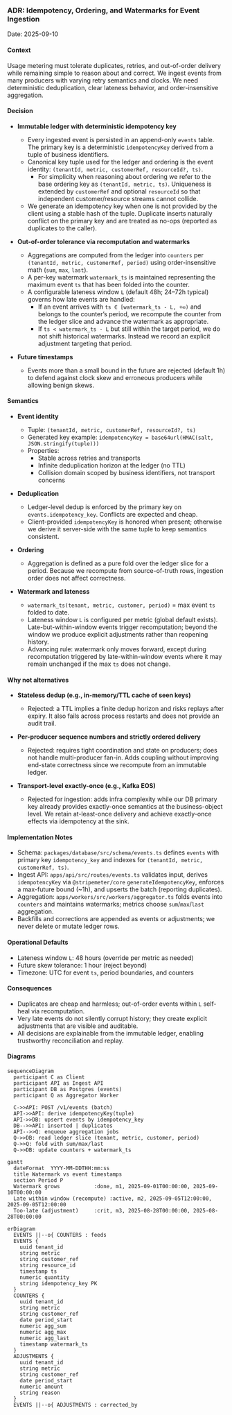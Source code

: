 ### ADR: Idempotency, Ordering, and Watermarks for Event Ingestion

Date: 2025-09-10


#### Context

Usage metering must tolerate duplicates, retries, and out-of-order delivery while remaining simple to reason about and correct. We ingest events from many producers with varying retry semantics and clocks. We need deterministic deduplication, clear lateness behavior, and order-insensitive aggregation.

#### Decision

- **Immutable ledger with deterministic idempotency key**
  - Every ingested event is persisted in an append-only `events` table. The primary key is a deterministic `idempotencyKey` derived from a tuple of business identifiers.
  - Canonical key tuple used for the ledger and ordering is the event identity: `(tenantId, metric, customerRef, resourceId?, ts)`.
    - For simplicity when reasoning about ordering we refer to the base ordering key as `(tenantId, metric, ts)`. Uniqueness is extended by `customerRef` and optional `resourceId` so that independent customer/resource streams cannot collide.
  - We generate an idempotency key when one is not provided by the client using a stable hash of the tuple. Duplicate inserts naturally conflict on the primary key and are treated as no-ops (reported as duplicates to the caller).

- **Out-of-order tolerance via recomputation and watermarks**
  - Aggregations are computed from the ledger into `counters` per `(tenantId, metric, customerRef, period)` using order-insensitive math (`sum`, `max`, `last`).
  - A per-key watermark `watermark_ts` is maintained representing the maximum event `ts` that has been folded into the counter.
  - A configurable lateness window `L` (default 48h; 24–72h typical) governs how late events are handled:
    - If an event arrives with `ts ∈ [watermark_ts - L, +∞)` and belongs to the counter’s period, we recompute the counter from the ledger slice and advance the watermark as appropriate.
    - If `ts < watermark_ts - L` but still within the target period, we do not shift historical watermarks. Instead we record an explicit adjustment targeting that period.

- **Future timestamps**
  - Events more than a small bound in the future are rejected (default 1h) to defend against clock skew and erroneous producers while allowing benign skews.

#### Semantics

- **Event identity**
  - Tuple: `(tenantId, metric, customerRef, resourceId?, ts)`
  - Generated key example: `idempotencyKey = base64url(HMAC(salt, JSON.stringify(tuple)))`
  - Properties:
    - Stable across retries and transports
    - Infinite deduplication horizon at the ledger (no TTL)
    - Collision domain scoped by business identifiers, not transport concerns

- **Deduplication**
  - Ledger-level dedup is enforced by the primary key on `events.idempotency_key`. Conflicts are expected and cheap.
  - Client-provided `idempotencyKey` is honored when present; otherwise we derive it server-side with the same tuple to keep semantics consistent.

- **Ordering**
  - Aggregation is defined as a pure fold over the ledger slice for a period. Because we recompute from source-of-truth rows, ingestion order does not affect correctness.

- **Watermark and lateness**
  - `watermark_ts(tenant, metric, customer, period)` = max event `ts` folded to date.
  - Lateness window `L` is configured per metric (global default exists). Late-but-within-window events trigger recomputation; beyond the window we produce explicit adjustments rather than reopening history.
  - Advancing rule: watermark only moves forward, except during recomputation triggered by late-within-window events where it may remain unchanged if the max `ts` does not change.

#### Why not alternatives

- **Stateless dedup (e.g., in-memory/TTL cache of seen keys)**
  - Rejected: a TTL implies a finite dedup horizon and risks replays after expiry. It also fails across process restarts and does not provide an audit trail.

- **Per-producer sequence numbers and strictly ordered delivery**
  - Rejected: requires tight coordination and state on producers; does not handle multi-producer fan-in. Adds coupling without improving end-state correctness since we recompute from an immutable ledger.

- **Transport-level exactly-once (e.g., Kafka EOS)**
  - Rejected for ingestion: adds infra complexity while our DB primary key already provides exactly-once semantics at the business-object level. We retain at-least-once delivery and achieve exactly-once effects via idempotency at the sink.

#### Implementation Notes

- Schema: `packages/database/src/schema/events.ts` defines `events` with primary key `idempotency_key` and indexes for `(tenantId, metric, customerRef, ts)`.
- Ingest API: `apps/api/src/routes/events.ts` validates input, derives `idempotencyKey` via `@stripemeter/core` `generateIdempotencyKey`, enforces a max-future bound (~1h), and upserts the batch (reporting duplicates).
- Aggregation: `apps/workers/src/workers/aggregator.ts` folds events into `counters` and maintains watermarks; metrics choose `sum`/`max`/`last` aggregation.
- Backfills and corrections are appended as events or adjustments; we never delete or mutate ledger rows.

#### Operational Defaults

- Lateness window `L`: 48 hours (override per metric as needed)
- Future skew tolerance: 1 hour (reject beyond)
- Timezone: UTC for event `ts`, period boundaries, and counters

#### Consequences

- Duplicates are cheap and harmless; out-of-order events within `L` self-heal via recomputation.
- Very late events do not silently corrupt history; they create explicit adjustments that are visible and auditable.
- All decisions are explainable from the immutable ledger, enabling trustworthy reconciliation and replay.

#### Diagrams

```mermaid
sequenceDiagram
  participant C as Client
  participant API as Ingest API
  participant DB as Postgres (events)
  participant Q as Aggregator Worker

  C->>API: POST /v1/events (batch)
  API->>API: derive idempotencyKey(tuple)
  API->>DB: upsert events by idempotency_key
  DB-->>API: inserted | duplicates
  API-->>Q: enqueue aggregation jobs
  Q->>DB: read ledger slice (tenant, metric, customer, period)
  Q->>Q: fold with sum/max/last
  Q->>DB: update counters + watermark_ts
```

```mermaid
gantt
  dateFormat  YYYY-MM-DDTHH:mm:ss
  title Watermark vs event timestamps
  section Period P
  Watermark grows           :done, m1, 2025-09-01T00:00:00, 2025-09-10T00:00:00
  Late within window (recompute) :active, m2, 2025-09-05T12:00:00, 2025-09-05T12:00:00
  Too-late (adjustment)     :crit, m3, 2025-08-28T00:00:00, 2025-08-28T00:00:00
```

```mermaid
erDiagram
  EVENTS ||--o{ COUNTERS : feeds
  EVENTS {
    uuid tenant_id
    string metric
    string customer_ref
    string resource_id
    timestamp ts
    numeric quantity
    string idempotency_key PK
  }
  COUNTERS {
    uuid tenant_id
    string metric
    string customer_ref
    date period_start
    numeric agg_sum
    numeric agg_max
    numeric agg_last
    timestamp watermark_ts
  }
  ADJUSTMENTS {
    uuid tenant_id
    string metric
    string customer_ref
    date period_start
    numeric amount
    string reason
  }
  EVENTS ||--o{ ADJUSTMENTS : corrected_by
```

